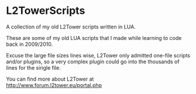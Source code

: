 # L2TowerScripts
A collection of my old L2Tower scripts written in LUA. 

These are some of my old LUA scripts that I made while learning to code back in 2009/2010.   

Excuse the large file sizes lines wise, L2Tower only admitted one-file scripts and/or plugins, so a very complex plugin could go into the thousands of lines for the single file.

You can find more about L2Tower at http://www.forum.l2tower.eu/portal.php
